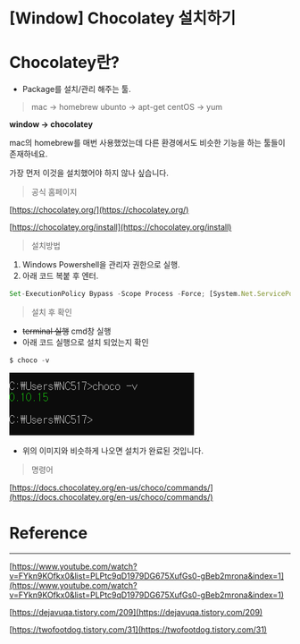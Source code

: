 # [Window] Chocolatey 설치하기

# Chocolatey란?

- Package를 설치/관리 해주는 툴.

> mac → homebrew
ubunto → apt-get
centOS → yum

**window → chocolatey**

mac의 homebrew를 매번 사용했었는데 다른 환경에서도 비슷한 기능을 하는 툴들이 존재하네요.

가장 먼저 이것을 설치했어야 하지 않나 싶습니다.

> 공식 홈페이지

[https://chocolatey.org/](https://chocolatey.org/)

[https://chocolatey.org/install](https://chocolatey.org/install)

> 설치방법

1. Windows Powershell을 관리자 권한으로 실행.
2. 아래 코드 복붙 후 엔터.

```jsx
Set-ExecutionPolicy Bypass -Scope Process -Force; [System.Net.ServicePointManager]::SecurityProtocol = [System.Net.ServicePointManager]::SecurityProtocol -bor 3072; iex ((New-Object System.Net.WebClient).DownloadString('https://chocolatey.org/install.ps1'))
```

> 설치 후 확인

- ~~terminal 실행~~ cmd창 실행
- 아래 코드 실행으로 설치 되었는지 확인

```jsx
$ choco -v
```
![alt text](https://github.com/KrGil/TIL/blob/main/documents/2021_07_30_2/Untitled.png?raw=true)

- 위의 이미지와 비슷하게 나오면 설치가 완료된 것입니다.

> 명령어

[https://docs.chocolatey.org/en-us/choco/commands/](https://docs.chocolatey.org/en-us/choco/commands/)

# Reference

---

[https://www.youtube.com/watch?v=FYkn9KOfkx0&list=PLPtc9qD1979DG675XufGs0-gBeb2mrona&index=1](https://www.youtube.com/watch?v=FYkn9KOfkx0&list=PLPtc9qD1979DG675XufGs0-gBeb2mrona&index=1)

[https://dejavuqa.tistory.com/209](https://dejavuqa.tistory.com/209)

[https://twofootdog.tistory.com/31](https://twofootdog.tistory.com/31)

